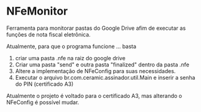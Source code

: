# NFeMonitor
Ferramenta para monitorar pastas do Google Drive afim de executar as funções de nota fiscal eletrônica.


Atualmente, para que o programa funcione ... basta 


1. criar uma pasta .nfe na raiz do google drive
2. Criar uma pasta "send" e outra pasta "finalized" dentro da pasta .nfe
3. Altere a implementação de NFeConfig para suas necessidades.
4. Executar o arquivo br.com.ceramic.assinador.util.Main e inserir a senha do PIN (certificado A3)

Atualmente o projeto é voltado para o certificado A3, mas alterando o NFeConfig é possível mudar.
